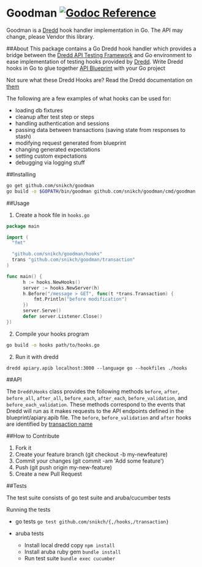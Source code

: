 # Goodman [![Godoc Reference](http://img.shields.io/badge/godoc-reference-5272B4.svg?style=flat-square)](https://godoc.org/github.com/snikch/goodman)

Goodman is a [Dredd](https://github.com/apiaryio/dredd) hook handler implementation in Go. The API may change, please Vendor this library.

##About
This package contains a Go Dredd hook handler which provides a bridge between the [Dredd API Testing Framework](http://dredd.readthedocs.org/en/latest/)
 and Go environment to ease implementation of testing hooks provided by [Dredd](http://dredd.readthedocs.org/en/latest/). Write Dredd hooks in Go to glue together [API Blueprint](https://apiblueprint.org/) with your Go project

Not sure what these Dredd Hooks are?  Read the Dredd documentation on [them](http://dredd.readthedocs.org/en/latest/hooks/)

The following are a few examples of what hooks can be used for:

- loading db fixtures
- cleanup after test step or steps
- handling authentication and sessions
- passing data between transactions (saving state from responses to stash)
- modifying request generated from blueprint
- changing generated expectations
- setting custom expectations
- debugging via logging stuff


##Installing

```bash
go get github.com/snikch/goodman
go build -o $GOPATH/bin/goodman github.com/snikch/goodman/cmd/goodman
```

##Usage

1. Create a hook file in `hooks.go`

```go
package main

import (
  "fmt"

  "github.com/snikch/goodman/hooks"
  trans "github.com/snikch/goodman/transaction"
)

func main() {
      h := hooks.NewHooks()
      server := hooks.NewServer(h)
      h.Before("/message > GET", func(t *trans.Transaction) {
          fmt.Println("before modification")
      })
      server.Serve()
      defer server.Listener.Close()
})

```

2. Compile your hooks program

```bash
go build -o hooks path/to/hooks.go
```

2. Run it with dredd

`dredd apiary.apib localhost:3000 --language go --hookfiles ./hooks`

##API

The `Dredd\Hooks` class provides the following methods `before`, `after`, `before_all`, `after_all`, `before_each`, `after_each`, `before_validation`, and `before_each_validation`.
These methods correspond to the events that Dredd will run as it makes requests to the API endpoints defined in the blueprint/apiary.apib file.
The `before`, `before_validation` and `after` hooks are identified by [transaction name](http://dredd.readthedocs.org/en/latest/hooks/#getting-transaction-names)

##How to Contribute

1. Fork it
2. Create your feature branch (git checkout -b my-newfeature)
3. Commit your changes (git commit -am 'Add some feature')
4. Push (git push origin my-new-feature)
5. Create a new Pull Request

##Tests

The test suite consists of go test suite and aruba/cucumber tests

Running the tests

- go tests `go test github.com/snikch/{,/hooks,/transaction}`

- aruba tests
  - Install local dredd copy `npm install`
  - Install aruba ruby gem `bundle install`
  - Run test suite `bundle exec cucumber`
